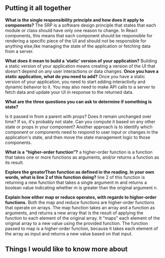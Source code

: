 ## Putting it all together

**What is the single responsibility principle and how does it apply to components?**
The SRP is a software design principle that states that each module or class should have only one reason to change. In React components, this means that each component should be responsible for rendering a specific piece of the UI and should not be responsible for anything else,like managing the state of the application or fetching data from a server. 

**What does it mean to build a ‘static’ version of your application?**
Building a static version of your application means creating a version of the UI that doesn't depend on any user interactions or data changes.
**Once you have a static application, what do you need to add?**
Once you have a static version of your application, you need to start adding interactivity and dynamic behavior to it. You may also need to make API calls to a server to fetch data and update your UI in response to the returned data.

**What are the three questions you can ask to determine if something is state?**

Is it passed in from a parent with props? 
Does it remain unchanged over time? If so, it's probably not state.
Can you compute it based on any other state or props in your component? 
Another approach is to identify which component or components need to respond to user input or changes in the application's state, and then move the state management logic to those components.

**What is a “higher-order function”?**
 a higher-order function is a function that takes one or more functions as arguments, and/or returns a function as its result. 

**Explore the greaterThan function as defined in the reading. In your own words, what is line 2 of this function doing?**
line 2 of this function is returning a new function that takes a single argument m and returns a boolean value indicating whether m is greater than the original argument n.

**Explain how either map or reduce operates, with regards to higher-order functions.**
Both the map and reduce functions are higher-order functions that operate on arrays.
The map function takes an array and a function as arguments, and returns a new array that is the result of applying the function to each element of the original array. It "maps" each element of the original array to a new value using the provided function. The function passed to map is a higher-order function, because it takes each element of the array as input and returns a new value based on that input.

## Things I would like to know more about